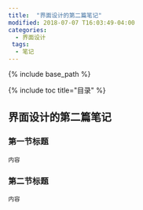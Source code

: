 ```yaml
---
title:  "界面设计的第二篇笔记"
modified: 2018-07-07 T16:03:49-04:00
categories: 
  - 界面设计
 tags:
  - 笔记
---
```


{% include base_path %}

{% include toc title="目录" %}


## 界面设计的第二篇笔记

### 第一节标题
 	
 	内容
 	
### 第二节标题
 	
 	内容